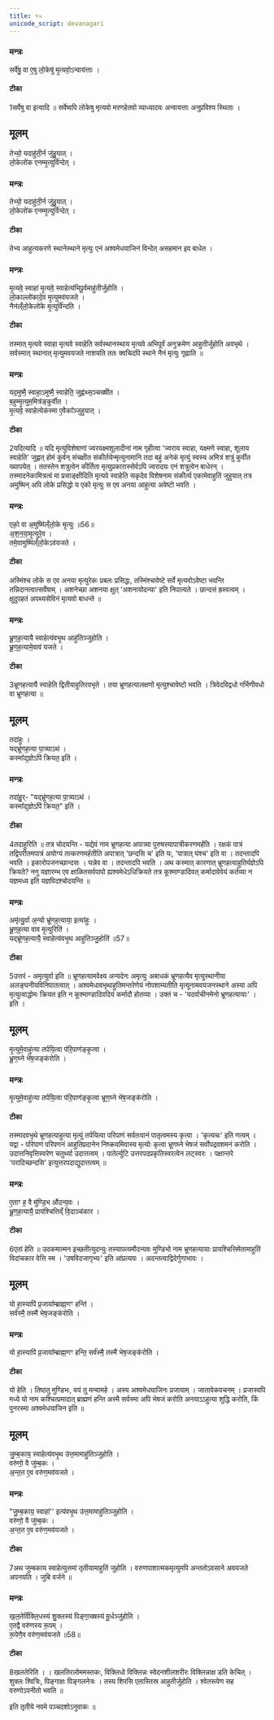 ```yaml
---
title: १५
unicode_script: devanagari
---
```


### मन्त्रः
सर्वे॑षु॒ वा ए॒षु लो॒केषु॑ मृ॒त्यवो॒ऽन्वाय॑त्ताः ।   

#### टीका
1सर्वेषु वा इत्यादि ॥ सर्वेष्वपि लोकेषु मृत्यवो मरणहेतवो व्याध्यादयः अन्वायत्ताः अनुप्रविश्य स्थिताः ।   
## मूलम्
तेभ्यो॒ यदाहु॑ती॒र्न जु॑हु॒यात् ।   
लो॒केलो॑क एनम्मृ॒त्युर्वि॑न्देत् ।   
### मन्त्रः

तेभ्यो॒ यदाहु॑ती॒र्न जु॑हु॒यात् ।   
लो॒केलो॑क एनम्मृ॒त्युर्वि॑न्देत् ।   
#### टीका
तेभ्य आहुत्यकरणे स्थानेस्थाने मृत्युः एनं अश्वमेधयाजिनं विन्देत् असहमान इव बाधेत ।   
### मन्त्रः
मृ॒त्यवे॒ स्वाहा॑ मृ॒त्यवे॒ स्वाहेत्य॑भिपू॒र्वमाहु॑तीर्जुहोति ।   
लो॒काल्लो॑कादे॒व मृ॒त्युमव॑यजते ।   
नैन॑ल्ँलो॒केलो॑के मृ॒त्युर्वि॑न्दति ।   

#### टीका
तस्मात् मृत्यवे स्वाहा मृत्यवे स्वाहेति सर्वस्थानस्थाय मृत्यवे अभिपूर्वं अनुक्रमेण आहुतीर्जुहोति अवभृथे । सर्वस्मात् स्थानात् मृत्युमवयजते नाशयति ततः क्वचिदपि स्थाने नैनं मृत्युः गृह्नाति ॥

### मन्त्रः
यद॒मुष्मै॒ स्वाहा॒ऽमुष्मै॒ स्वाहेति॒ जुह्व॑थ्स॒ञ्चख्षी॑त ।  
ब॒हुम्मृ॒त्युम॒मित्र॑ङ्कुर्वीत ।  
मृ॒त्यवे॒ स्वाहेत्येक॑स्मा ए॒वैका᳚ञ्जुहुयात् ।  
#### टीका
2यदित्यादि ॥ यदि मृत्युविशेषाणां ज्वरयक्ष्मशूलादीनां नाम गृहीत्वा 'ज्वराय स्वाहा, यक्ष्मणे स्वाहा, शूलाय स्वाहेति' जुह्वत् होमं कुर्वन् संचक्षीत संकीर्तयेन्मृत्युनामानि तदा बहुं अनेकं मृत्युं स्वस्य अमित्रं शत्रुं कुर्वीत ख्यापयेत् । ततस्तेन शत्रुत्वेन कीर्तिता मृत्युप्रकारास्सेर्वऽपि ज्वरादयः एनं शत्रुत्वेन बाधेरन् । तस्मादनेकामित्रत्वं मा प्रसाङ्क्षीदिति मृत्यवे स्वाहेति सकृदेव विशेषनाम संकीर्त्य एकामेवाहुतिं जुहुयात् तत्र अमुष्मिन् अपि लोके प्रसिद्धो य एको मृत्युः स एव अनया आहुत्या अवेष्टो भवति ।   
### मन्त्रः

एको॒ वा अ॒मुष्मि॑ल्ँलो॒के मृ॒त्युः ॥56॥  
अ॒श॒न॒या॒मृ॒त्युरे॒व ।  
तमे॒वामुष्मि॑ल्ँलो॒केऽव॑यजते ।   
#### टीका

अस्मिंश्च लोके स एव अनया मृत्युरेकः प्रबलः प्रसिद्धः, तस्मिंश्चावेष्टे सर्वे मृत्यवोऽवेष्टा भवन्ति तन्निदानत्वात्सर्वेषाम् । अशनेच्छा अशनया क्षुत् 'अशनायोदन्या' इति निपात्यते । छान्दसं ह्रस्वत्वम् । क्षुदुपहतं अपथ्यसेविनं मृत्यवो बाधन्ते ॥

### मन्त्रः
भ्रू॒ण॒ह॒त्यायै स्वाहेत्य॑वभृ॒थ आहु॑तिञ्जुहोति ।  
भ्रू॒ण॒ह॒त्यामे॒वाव॑ यजते ।  

#### टीका
3भ्रूणहत्यायै स्वाहेति द्वितीयाहुतिरवभृते । तया भ्रूणहत्यालक्षणो मृत्युश्चावेष्टो भवति । त्रिवेदविद्वधो गर्भिणीवधो वा भ्रूणहत्या ॥
## मूलम्
तदा॑हुः ।   
यद्भ्रू॑णह॒त्या पा॒त्र्याऽथ॑ ।   
कस्मा᳚द्य॒ज्ञेऽपि॑ क्रियत॒ इति॑ ।   
### मन्त्रः
तदा॑हु॒र्- "यद्भ्रू॑णह॒त्या पा॒त्र्याऽथ॑ ।   
कस्मा᳚द्य॒ज्ञेऽपि॑ क्रियत॒" इति॑ ।   

#### टीका
4तदाहुरिति ॥ तत्र चोदयन्ति - यद्येवं नाम भ्रूणहत्या अपात्र्या पुरुषस्यापात्रीकरणमर्हति । रक्षकं पात्रं तद्विपरीतमपात्रं अयोग्यं तत्करणमर्हतीति अपात्रात् 'छन्दसि च' इति यः, 'पात्रात् घंश्च' इति वा । तदन्तादपि भवति । इकारोपजनच्छान्दसः । घन्नेव वा । तदन्तादपि भवति । अथ कस्मात् कारणात् भ्रूणहत्याहुतिर्यज्ञेऽपि क्रियते? ननु यज्ञारम्भ एव क्षाळितसर्वपापो ह्यश्वमेधेऽधिक्रियते तत्र कूश्माण्डादिवत् कर्मादावेवेयं कर्तव्या न यज्ञमध्य इति यज्ञविदश्चोदयन्ति ॥

### मन्त्रः
अमृ॑त्यु॒र्वा अ॒न्यो भ्रू॑णह॒त्याया॒ इत्या॑हुः ।   
भ्रू॒ण॒ह॒त्या वाव मृ॒त्युरिति॑ ।   
यद्भ्रू॑णह॒त्यायै॒ स्वाहेत्य॑वभृ॒थ आहु॑तिञ्जु॒होति॑ ॥57॥  

#### टीका
5उत्तरं - अमृत्युर्वा इति ॥ भ्रूणहत्यामवेक्ष्य अन्यदेनः अमृत्युः अबाधकं भ्रूणहत्यैव मृत्युस्थानीया अलङ्घनीयविनिपातत्वात् । अश्वमेधावभृथाहुतिमन्तरेणेयं नोपशाम्यतीति मृत्यूनामवयजनस्थाने अस्या अपि मृत्युत्वाद्धोमः क्रियत इति न कूश्माण्डादिवदियं कर्मादौ होतव्या । उक्तं च - 'यदर्वाचीनमेनो भ्रूणहत्यायाः' । इति ।   
## मूलम्
मृ॒त्युमे॒वाहु॑त्या तर्पयि॒त्वा प॑रि॒पाण॑ङ्कृ॒त्वा ।   
भ्रू॒ण॒घ्ने भे॑ष॒जङ्क॑रोति ।   

### मन्त्रः
मृ॒त्युमे॒वाहु॑त्या तर्पयि॒त्वा प॑रि॒पाण॑ङ्कृ॒त्वा भ्रूण॒घ्ने भे॑ष॒जङ्क॑रोति ।   

#### टीका

तस्मादवभृथे भ्रूणहत्याहुत्या मृत्युं तर्पयित्वा परिपाणं सर्वतःपानं पातृत्वमस्य कृत्वा । 'कृत्यचः' इति णत्वम् । यद्वा - र्पारेपाणं परिपणनं आहुतिप्रदानेन निष्क्रयमिवास्य मृत्योः कृत्वा भ्रूणघ्ने भेषजं सर्वोपद्रवशमनं करोति । उदात्तनिवृत्तिस्वरेण चतुर्थ्या उदात्तत्वम् । पातेर्ल्युटि उत्तरपदप्रकृतिस्वरत्वेन लट्स्वरः । पक्षान्तरे 'परादिच्छन्दसि' इत्युत्तरपदाद्युदात्तत्वम् ॥

### मन्त्रः
ए॒ताꣳ ह॒ वै मु॑ण्डि॒भ औ॑दन्य॒वः ।  
भ्रू॒ण॒ह॒त्यायै॒ प्राय॑श्चित्तिव्ँ वि॒दाञ्च॑कार ।  
#### टीका
6एतां हेति ॥ उदकमात्मन इच्छतीत्युदन्युः तस्यापत्यमौदन्यवः मुण्डिभो नाम भ्रूणहत्यायाः प्रायश्चित्तिमेतामाहुतिं विदांचकार वेत्ति स्म । 'उषविदजागृभ्यः' इति आंप्रत्ययः । अदन्तत्वाद्विदेर्गुणाभावः ।   
## मूलम्
यो हा॒स्यापि॑ प्र॒जाया᳚म्ब्राह्म॒णꣳ हन्ति॑ ।   
सर्व॑स्मै॒ तस्मै॑ भेष॒जङ्क॑रोति ।   

### मन्त्रः
यो हा॒स्यापि॑ प्र॒जाया᳚म्ब्राह्म॒णꣳ हन्ति॒ सर्व॑स्मै॒ तस्मै॑ भेष॒जङ्क॑रोति ।   

#### टीका
यो हेति । तिष्ठतु मुण्डिभः, वयं तु मन्यामहे । अस्य अश्वमेधयाजिनः प्रजायाम् । जातावेकवचनम् । प्रजास्वपि मध्ये यो नाम कश्चित्प्रमादात् ब्राह्मणं हन्ति अस्मै सर्वस्मा अपि भेषजं करोति अनयाऽऽहुत्या शुद्धि करोति, किं पुनरस्मा अश्वमेधयाजिन इति ॥
## मूलम्
जु॒म्ब॒काय॒ स्वाहेत्य॑वभृ॒थ उ॑त्त॒मामाहु॑तिञ्जुहोति ।   
वरु॑णो॒ वै जु॑म्ब॒कः ।   
अ॒न्त॒त ए॒व वरु॑ण॒मव॑यजते ।   

### मन्त्रः
"जु॒म्ब॒काय॒ स्वाहा॑'' इत्य॑वभृ॒थ उ॑त्त॒मामाहु॑तिञ्जुहोति ।   
वरु॑णो॒ वै जु॑म्ब॒कः ।  
अ॒न्त॒त ए॒व वरु॑ण॒मव॑यजते ।  

#### टीका
7अथ जुम्बकाय स्वाहेत्युत्तमां तृतीयामाहुतिं जुहोति । वरुणपाशात्मकमृत्युमपि अन्ततोऽवसाने अवयजते अपनयति । जुबि वर्जने ॥

### मन्त्रः
ख॒ल॒तेर्वि॑क्लि॒धस्य॑ शु॒क्लस्य॑ पिङ्गा॒ख्षस्य॑ मू॒र्धञ्जु॑होति ।   
ए॒तद्वै वरु॑णस्य रू॒पम् ।   
रू॒पेणै॒व वरु॑ण॒मव॑यजते ॥58॥  

#### टीका
8खलतेरिति । । खलतिरलोममस्तकः, विक्लिधो विक्लिन्नः स्वेदनशीलशरीरः विक्लिन्नाक्ष डति केचित् । शुक्लः श्वित्रिः, पिङ्गाक्षः पिङ्गलनेत्रः । तस्य शिरसि एतास्तिस्र आहुतीर्जुहोति । श्वेतरूपेण सह वरुणोऽपनीतो भवति ॥


इति तृतीये नवमे पञ्चदशोऽनुवाकः ॥  
